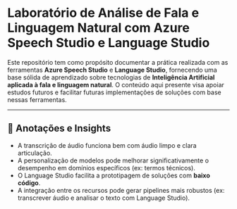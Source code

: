 # Laboratório de Análise de Fala e Linguagem Natural com Azure Speech Studio e Language Studio

Este repositório tem como propósito documentar a prática realizada com as ferramentas **Azure Speech Studio** e **Language Studio**, fornecendo uma base sólida de aprendizado sobre tecnologias de **Inteligência Artificial aplicada à fala e linguagem natural**. O conteúdo aqui presente visa apoiar estudos futuros e facilitar futuras implementações de soluções com base nessas ferramentas.

---

## 📒 Anotações e Insights

- A transcrição de áudio funciona bem com áudio limpo e clara articulação.
- A personalização de modelos pode melhorar significativamente o desempenho em domínios específicos (ex: termos técnicos).
- O Language Studio facilita a prototipagem de soluções com **baixo código**.
- A integração entre os recursos pode gerar pipelines mais robustos (ex: transcrever áudio e analisar o texto com Language Studio).

